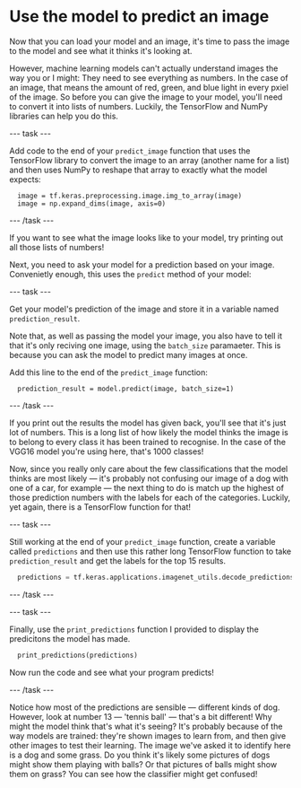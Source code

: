 # Use the model to predict an image

Now that you can load your model and an image, it's time to pass the image to the model and see what it thinks it's looking at.

However, machine learning models can't actually understand images the way you or I might: They need to see everything as numbers. In the case of an image, that means the amount of red, green, and blue light in every pxiel of the image. So before you can give the image to your model, you'll need to convert it into lists of numbers. Luckily, the TensorFlow and NumPy libraries can help you do this.

--- task ---

Add code to the end of your `predict_image` function that uses the TensorFlow library to convert the image to an array (another name for a list) and then uses NumPy to reshape that array to exactly what the model expects:

```python3
  image = tf.keras.preprocessing.image.img_to_array(image)
  image = np.expand_dims(image, axis=0)
```

--- /task ---

If you want to see what the image looks like to your model, try printing out all those lists of numbers!

Next, you need to ask your model for a prediction based on your image. Convenietly enough, this uses the `predict` method of your model:

--- task ---

Get your model's prediction of the image and store it in a variable named `prediction_result`. 

Note that, as well as passing the model your image, you also have to tell it that it's only reciving one image, using the `batch_size` paramaeter. This is because you can ask the model to predict many images at once.

Add this line to the end of the `predict_image` function:

```python3
  prediction_result = model.predict(image, batch_size=1)
```

--- /task ---

If you print out the results the model has given back, you'll see that it's just lot of numbers. This is a long list of how likely the model thinks the image is to belong to every class it has been trained to recognise. In the case of the VGG16 model you're using here, that's 1000 classes!

Now, since you really only care about the few classifications that the model thinks are most likely — it's probably not confusing our image of a dog with one of a car, for example — the next thing to do is match up the highest of those prediction numbers with the labels for each of the categories. Luckily, yet again, there is a TensorFlow function for that!

--- task ---

Still working at the end of your `predict_image` function, create a variable called `predictions` and then use this rather long TensorFlow function to take `prediction_result` and get the labels for the top 15 results.

```python
  predictions = tf.keras.applications.imagenet_utils.decode_predictions(prediction_result, top=15)
```

--- /task ---

--- task ---

Finally, use the `print_predictions` function I provided to display the predicitons the model has made.

```python
  print_predictions(predictions)
```

Now run the code and see what your program predicts!

--- /task ---

Notice how most of the predictions are sensible — different kinds of dog. However, look at number 13 — 'tennis ball' — that's a bit different! Why might the model think that's what it's seeing? It's probably because of the way models are trained: they're shown images to learn from, and then give other images to test their learning. The image we've asked it to identify here is a dog and some grass. Do you think it's likely some pictures of dogs might show them playing with balls? Or that pictures of balls might show them on grass? You can see how the classifier might get confused!
